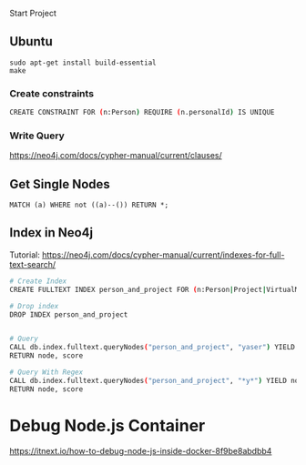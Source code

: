 Start Project
## Ubuntu
```
sudo apt-get install build-essential
make
```


### Create constraints
```bash
CREATE CONSTRAINT FOR (n:Person) REQUIRE (n.personalId) IS UNIQUE
```


### Write Query
https://neo4j.com/docs/cypher-manual/current/clauses/


## Get Single Nodes
```
MATCH (a) WHERE not ((a)--()) RETURN *;
```

## Index in Neo4j

Tutorial: https://neo4j.com/docs/cypher-manual/current/indexes-for-full-text-search/

```bash
# Create Index
CREATE FULLTEXT INDEX person_and_project FOR (n:Person|Project|VirtualMachine) ON EACH [n.name, n.personalId ,n.description]

# Drop index
DROP INDEX person_and_project


# Query
CALL db.index.fulltext.queryNodes("person_and_project", "yaser") YIELD node, score
RETURN node, score

# Query With Regex
CALL db.index.fulltext.queryNodes("person_and_project", "*y*") YIELD node, score
RETURN node, score
```


# Debug Node.js Container
https://itnext.io/how-to-debug-node-js-inside-docker-8f9be8abdbb4